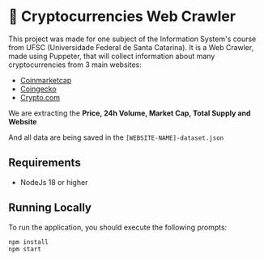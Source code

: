 # 🦎 Cryptocurrencies Web Crawler

This project was made for one subject of the Information System's course from UFSC (Universidade Federal de Santa Catarina).
It is a Web Crawler, made using Puppeter, that will collect information about many cryptocurrencies from 3 main websites:

- [Coinmarketcap](https://coinmarketcap.com/pt-br/)
- [Coingecko](https://www.coingecko.com/pt)
- [Crypto.com](https://crypto.com/)

We are extracting the **Price, 24h Volume, Market Cap, Total Supply and Website**

And all data are being saved in the `[WEBSITE-NAME]-dataset.json`

## Requirements

- NodeJs 18 or higher

## Running Locally

To run the application, you should execute the following prompts:

```
npm install
npm start
```
